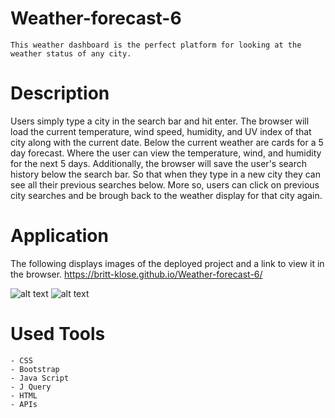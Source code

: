 # Weather-forecast-6
    This weather dashboard is the perfect platform for looking at the weather status of any city.

# Description
 Users simply type a city in the search bar and hit enter. The browser will load the current temperature, wind speed, humidity, and UV index of that city along with the current date. Below the current weather are cards for a 5 day forecast. Where the user can view the temperature, wind, and humidity for the next 5 days. Additionally, the browser will save the user's search history below the search bar. So that when they type in a new city they can see all their previous searches below. More so, users can click on previous city searches and be brough back to the weather display for that city again. 

# Application
The following displays images of the deployed project and a link to view it in the browser. 
https://britt-klose.github.io/Weather-forecast-6/ 

![alt text](Images/Schedule.png)
![alt text](Images/Schedule.png)

# Used Tools
    - CSS
    - Bootstrap
    - Java Script
    - J Query
    - HTML
    - APIs
